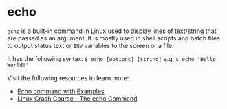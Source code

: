 # echo

`echo` is a built-in command in Linux used to display lines of text/string that are passed as an argument. It is mostly used in shell scripts and batch files to output status text or `ENV` variables to the screen or a file.

It has the following syntax: `$ echo [options] [string]` e.g. `$ echo "Hello World!"`

Visit the following resources to learn more:

- [Echo command with Examples](https://www.tecmint.com/echo-command-in-linux/)
- [Linux Crash Course - The echo Command](https://www.youtube.com/watch?v=S_ySzMHxMjw)
